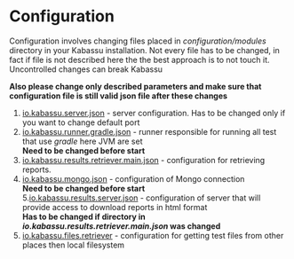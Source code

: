 # Configuration

Configuration involves changing files placed in _configuration/modules_ directory in your Kabassu installation.
Not every file has to be changed, in fact if file is not described here the the best approach is to not touch it. Uncontrolled changes can break Kabassu  

**Also please change only described parameters and make sure that configuration file is still valid json file after these changes**

1. [io.kabassu.server.json](server.md) - server configuration. Has to be changed only if you want to change default port  
2. [io.kabassu.runner.gradle.json](runner.gradle.md) - runner responsible for running all test that use _gradle_ here JVM are set  
**Need to be changed before start**   
3. [io.kabassu.results.retriever.main.json](retriever.main.md) - configuration for retrieving reports.
4. [io.kabassu.mongo.json](mongo.md) - configuration of Mongo connection  
**Need to be changed before start**   
5.[io.kabassu.results.server.json](results.server.md) - configuration of server that will provide access to download reports in html format   
**Has to be changed if directory in _io.kabassu.results.retriever.main.json_ was changed**
6. [io.kabassu.files.retriever](files.retriever.md) - configuration for getting test files from other places then local filesystem 
